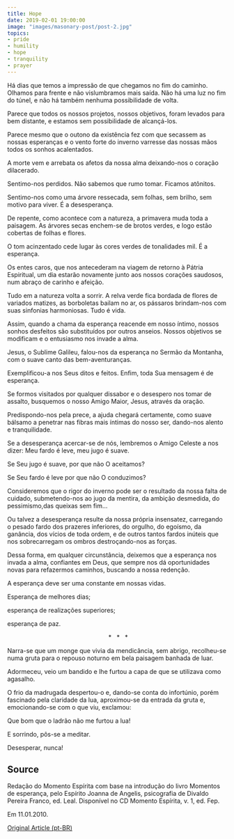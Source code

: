 ```yaml
---
title: Hope
date: 2019-02-01 19:00:00
image: "images/masonary-post/post-2.jpg"
topics: 
- pride
- humility
- hope
- tranquility
- prayer
---
```


Há dias que temos a impressão de que chegamos no fim do caminho. Olhamos para
frente e não vislumbramos mais saída. Não há uma luz no fim do túnel, e não há
também nenhuma possibilidade de volta.

Parece que todos os nossos projetos, nossos objetivos, foram levados para bem
distante, e estamos sem possibilidade de alcançá-los.

Parece mesmo que o outono da existência fez com que secassem as nossas
esperanças e o vento forte do inverno varresse das nossas mãos todos os sonhos
acalentados.

A morte vem e arrebata os afetos da nossa alma deixando-nos o coração
dilacerado.

Sentimo-nos perdidos. Não sabemos que rumo tomar. Ficamos atônitos.

Sentimo-nos como uma árvore ressecada, sem folhas, sem brilho, sem motivo para
viver. É a desesperança.

De repente, como acontece com a natureza, a primavera muda toda a paisagem. As
árvores secas enchem-se de brotos verdes, e logo estão cobertas de folhas e
flores.

O tom acinzentado cede lugar às cores verdes de tonalidades mil. É a esperança.

Os entes caros, que nos antecederam na viagem de retorno à Pátria Espiritual,
um dia estarão novamente junto aos nossos corações saudosos, num abraço de
carinho e afeição.

Tudo em a natureza volta a sorrir. A relva verde fica bordada de flores de
variados matizes, as borboletas bailam no ar, os pássaros brindam-nos com suas
sinfonias harmoniosas. Tudo é vida.

Assim, quando a chama da esperança reacende em nosso íntimo, nossos sonhos
desfeitos são substituídos por outros anseios. Nossos objetivos se modificam e
o entusiasmo nos invade a alma.

Jesus, o Sublime Galileu, falou-nos da esperança no Sermão da Montanha, com o
suave canto das bem-aventuranças.

Exemplificou-a nos Seus ditos e feitos. Enfim, toda Sua mensagem é de
esperança.

Se formos visitados por qualquer dissabor e o desespero nos tomar de assalto,
busquemos o nosso Amigo Maior, Jesus, através da oração.

Predispondo-nos pela prece, a ajuda chegará certamente, como suave bálsamo a
penetrar nas fibras mais íntimas do nosso ser, dando-nos alento e
tranquilidade.

Se a desesperança acercar-se de nós, lembremos o Amigo Celeste a nos dizer: Meu
fardo é leve, meu jugo é suave.

Se Seu jugo é suave, por que não O aceitamos?

Se Seu fardo é leve por que não O conduzimos?

Consideremos que o rigor do inverno pode ser o resultado da nossa falta de
cuidado, submetendo-nos ao jugo da mentira, da ambição desmedida, do
pessimismo,das queixas sem fim...

Ou talvez a desesperança resulte da nossa própria insensatez, carregando o
pesado fardo dos prazeres inferiores, do orgulho, do egoísmo, da ganância, dos
vícios de toda ordem, e de outros tantos fardos inúteis que nos sobrecarregam
os ombros destroçando-nos as forças.

Dessa forma, em qualquer circunstância, deixemos que a esperança nos invada a
alma, confiantes em Deus, que sempre nos dá oportunidades novas para refazermos
caminhos, buscando a nossa redenção.

A esperança deve ser uma constante em nossas vidas.

Esperança de melhores dias;

esperança de realizações superiores;

esperança de paz.

                                                           *   *   *

Narra-se que um monge que vivia da mendicância, sem abrigo, recolheu-se numa
gruta para o repouso noturno em bela paisagem banhada de luar.

Adormeceu, veio um bandido e lhe furtou a capa de que se utilizava como
agasalho.

O frio da madrugada despertou-o e, dando-se conta do infortúnio, porém
fascinado pela claridade da lua, aproximou-se da entrada da gruta e,
emocionando-se com o que viu, exclamou:

Que bom que o ladrão não me furtou a lua!

E sorrindo, pôs-se a meditar.

Desesperar, nunca!

## Source
Redação do Momento Espírita com base na introdução do
livro Momentos de esperança, pelo Espírito Joanna de Angelis,
psicografia de Divaldo Pereira Franco, ed. Leal.
Disponível no CD Momento Espírita, v. 1, ed. Fep.

Em 11.01.2010.


[Original Article (pt-BR)](http://momento.com.br/pt/ler_texto.php?id=802)
